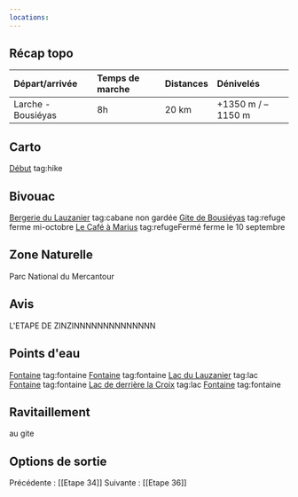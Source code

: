 ```yaml
---
locations: 
---
```

## Récap topo

| Départ/arrivée     | Temps de marche | Distances | Dénivelés         |
| :----------------- | :-------------- | :-------- | :---------------- |
| Larche - Bousiéyas | 8h              | 20 km     | +1350 m / –1150 m |
## Carto  
[Début](geo:44.450924,6.846459) tag:hike
## Bivouac
[Bergerie du Lauzanier](geo:44.3810532,6.870944003346532) tag:cabane non gardée
[Gite de Bousiéyas](geo:44.32216956066901,6.861079337546763) tag:refuge ferme mi-octobre
[Le Café à Marius](geo:44.3219397,6.861611) tag:refugeFermé ferme le 10 septembre
## Zone Naturelle
Parc National du Mercantour
## Avis
L'ETAPE DE ZINZINNNNNNNNNNNNNN
## Points d'eau
[Fontaine](geo:44.396018,6.877563) tag:fontaine 
[Fontaine](geo:44.391584,6.875671) tag:fontaine 
[Lac du Lauzanier](geo:44.378438849999995,6.872225446328056) tag:lac 
[Fontaine](geo:44.373301,6.869399) tag:fontaine 
[Lac de derrière la Croix](geo:44.364730449999996,6.874738532957275) tag:lac 
[Fontaine](geo:44.351878,6.883488) tag:fontaine 
## Ravitaillement
au gite
## Options de sortie

Précédente : [[Etape 34]]
Suivante : [[Etape 36]]